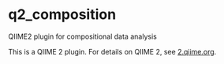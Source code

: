# q2_composition

QIIME2 plugin for compositional data analysis

This is a QIIME 2 plugin. For details on QIIME 2, see [2.qiime.org](http://2.qiime.org).

